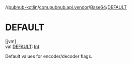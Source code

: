 //[pubnub-kotlin](../../../index.md)/[com.pubnub.api.vendor](../index.md)/[Base64](index.md)/[DEFAULT](-d-e-f-a-u-l-t.md)

# DEFAULT

[jvm]\
val [DEFAULT](-d-e-f-a-u-l-t.md): [Int](https://kotlinlang.org/api/latest/jvm/stdlib/kotlin/-int/index.html)

Default values for encoder/decoder flags.
